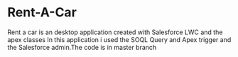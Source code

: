 # Rent-A-Car
Rent a car is an desktop application created with Salesforce LWC and the apex classes In this application i used the SOQL Query and Apex trigger and the Salesforce admin.The code is in master branch
